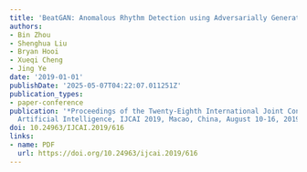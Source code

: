 ```yaml
---
title: 'BeatGAN: Anomalous Rhythm Detection using Adversarially Generated Time Series'
authors:
- Bin Zhou
- Shenghua Liu
- Bryan Hooi
- Xueqi Cheng
- Jing Ye
date: '2019-01-01'
publishDate: '2025-05-07T04:22:07.011251Z'
publication_types:
- paper-conference
publication: '*Proceedings of the Twenty-Eighth International Joint Conference on
  Artificial Intelligence, IJCAI 2019, Macao, China, August 10-16, 2019*'
doi: 10.24963/IJCAI.2019/616
links:
- name: PDF
  url: https://doi.org/10.24963/ijcai.2019/616
---
```

